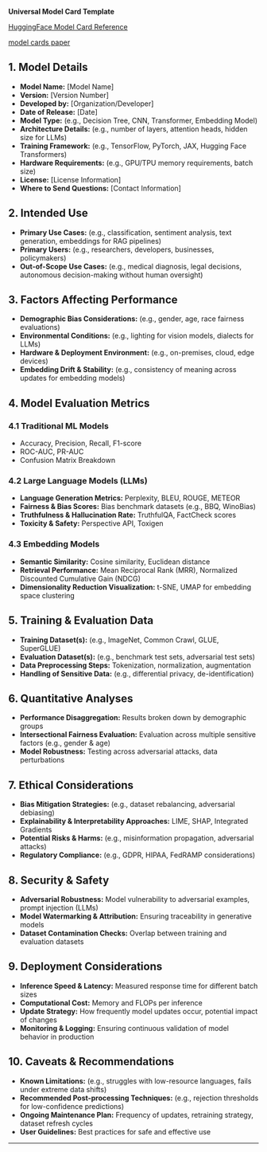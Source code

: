 **Universal Model Card Template**

[HuggingFace Model Card Reference](https://huggingface.co/docs/hub/en/model-cards)

[model cards paper](https://arxiv.org/pdf/1810.03993)

## **1. Model Details**
- **Model Name:** [Model Name]
- **Version:** [Version Number]
- **Developed by:** [Organization/Developer]
- **Date of Release:** [Date]
- **Model Type:** (e.g., Decision Tree, CNN, Transformer, Embedding Model)
- **Architecture Details:** (e.g., number of layers, attention heads, hidden size for LLMs)
- **Training Framework:** (e.g., TensorFlow, PyTorch, JAX, Hugging Face Transformers)
- **Hardware Requirements:** (e.g., GPU/TPU memory requirements, batch size)
- **License:** [License Information]
- **Where to Send Questions:** [Contact Information]

## **2. Intended Use**
- **Primary Use Cases:** (e.g., classification, sentiment analysis, text generation, embeddings for RAG pipelines)
- **Primary Users:** (e.g., researchers, developers, businesses, policymakers)
- **Out-of-Scope Use Cases:** (e.g., medical diagnosis, legal decisions, autonomous decision-making without human oversight)

## **3. Factors Affecting Performance**
- **Demographic Bias Considerations:** (e.g., gender, age, race fairness evaluations)
- **Environmental Conditions:** (e.g., lighting for vision models, dialects for LLMs)
- **Hardware & Deployment Environment:** (e.g., on-premises, cloud, edge devices)
- **Embedding Drift & Stability:** (e.g., consistency of meaning across updates for embedding models)

## **4. Model Evaluation Metrics**
### **4.1 Traditional ML Models**
- Accuracy, Precision, Recall, F1-score
- ROC-AUC, PR-AUC
- Confusion Matrix Breakdown

### **4.2 Large Language Models (LLMs)**
- **Language Generation Metrics:** Perplexity, BLEU, ROUGE, METEOR
- **Fairness & Bias Scores:** Bias benchmark datasets (e.g., BBQ, WinoBias)
- **Truthfulness & Hallucination Rate:** TruthfulQA, FactCheck scores
- **Toxicity & Safety:** Perspective API, Toxigen

### **4.3 Embedding Models**
- **Semantic Similarity:** Cosine similarity, Euclidean distance
- **Retrieval Performance:** Mean Reciprocal Rank (MRR), Normalized Discounted Cumulative Gain (NDCG)
- **Dimensionality Reduction Visualization:** t-SNE, UMAP for embedding space clustering

## **5. Training & Evaluation Data**
- **Training Dataset(s):** (e.g., ImageNet, Common Crawl, GLUE, SuperGLUE)
- **Evaluation Dataset(s):** (e.g., benchmark test sets, adversarial test sets)
- **Data Preprocessing Steps:** Tokenization, normalization, augmentation
- **Handling of Sensitive Data:** (e.g., differential privacy, de-identification)

## **6. Quantitative Analyses**
- **Performance Disaggregation:** Results broken down by demographic groups
- **Intersectional Fairness Evaluation:** Evaluation across multiple sensitive factors (e.g., gender & age)
- **Model Robustness:** Testing across adversarial attacks, data perturbations

## **7. Ethical Considerations**
- **Bias Mitigation Strategies:** (e.g., dataset rebalancing, adversarial debiasing)
- **Explainability & Interpretability Approaches:** LIME, SHAP, Integrated Gradients
- **Potential Risks & Harms:** (e.g., misinformation propagation, adversarial attacks)
- **Regulatory Compliance:** (e.g., GDPR, HIPAA, FedRAMP considerations)

## **8. Security & Safety**
- **Adversarial Robustness:** Model vulnerability to adversarial examples, prompt injection (LLMs)
- **Model Watermarking & Attribution:** Ensuring traceability in generative models
- **Dataset Contamination Checks:** Overlap between training and evaluation datasets

## **9. Deployment Considerations**
- **Inference Speed & Latency:** Measured response time for different batch sizes
- **Computational Cost:** Memory and FLOPs per inference
- **Update Strategy:** How frequently model updates occur, potential impact of changes
- **Monitoring & Logging:** Ensuring continuous validation of model behavior in production

## **10. Caveats & Recommendations**
- **Known Limitations:** (e.g., struggles with low-resource languages, fails under extreme data shifts)
- **Recommended Post-processing Techniques:** (e.g., rejection thresholds for low-confidence predictions)
- **Ongoing Maintenance Plan:** Frequency of updates, retraining strategy, dataset refresh cycles
- **User Guidelines:** Best practices for safe and effective use

---


